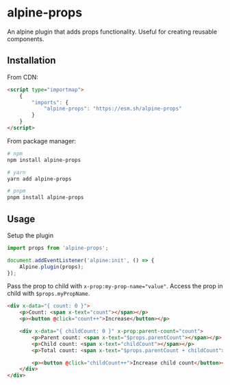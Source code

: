# alpine-props

An alpine plugin that adds props functionality. Useful for creating reusable components.

## Installation

From CDN:

```html
<script type="importmap">
    {
        "imports": {
            "alpine-props": "https://esm.sh/alpine-props"
        }
    }
</script>
```

From package manager:

```bash
# npm
npm install alpine-props

# yarn
yarn add alpine-props

# pnpm
pnpm install alpine-props
```

## Usage

Setup the plugin

```js
import props from 'alpine-props';

document.addEventListener('alpine:init', () => {
    Alpine.plugin(props);
});
```

Pass the prop to child with `x-prop:my-prop-name="value"`. Access the prop in child with `$props.myPropName`.

```html
<div x-data="{ count: 0 }">
    <p>Count: <span x-text="count"></span></p>
    <p><button @click="count++">Increase</button></p>

    <div x-data="{ childCount: 0 }" x-prop:parent-count="count">
        <p>Parent count: <span x-text="$props.parentCount"></span></p>
        <p>Child count: <span x-text="childCount"></span></p>
        <p>Total count: <span x-text="$props.parentCount + childCount"></span></p>

        <p><button @click="childCount++">Increase child count</button></p>
    </div>
</div>
```
